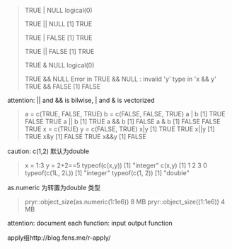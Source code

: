 > TRUE | NULL
logical(0)
> 
> TRUE || NULL
[1] TRUE
> 
> TRUE | FALSE
[1] TRUE
> 
> TRUE || FALSE
[1] TRUE
> 
> TRUE & NULL
logical(0)
> 
> TRUE && NULL
Error in TRUE && NULL : invalid 'y' type in 'x && y'
> TRUE && FALSE
[1] FALSE

attention: || and && is bilwise, | and & is vectorized

> a = c(TRUE, FALSE, TRUE)
> b = c(FALSE, FALSE, TRUE)
> a | b
[1]  TRUE FALSE  TRUE
> a || b
[1] TRUE
> a && b
[1] FALSE
> a & b
[1] FALSE FALSE  TRUE
> x = c(TRUE)
> y = c(FALSE, TRUE)
> x|y
[1] TRUE TRUE
> x||y
[1] TRUE
> x&y
[1] FALSE  TRUE
> x&&y
[1] FALSE

caution: c(1,2) 默认为double

> x = 1:3
> y = 2+2==5
> typeof(c(x,y))
[1] "integer"
> c(x,y)
[1] 1 2 3 0
> typeof(c(1L, 2L))
[1] "integer"
> typeof(c(1, 2))
[1] "double"

as.numeric 为转置为double 类型

> pryr::object_size(as.numeric(1:1e6))
8 MB
> pryr::object_size((1:1e6))
4 MB

attention: document each function: input output function

apply组http://blog.fens.me/r-apply/

